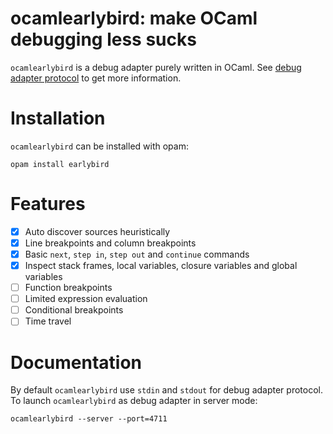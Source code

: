 # ocamlearlybird: make OCaml debugging less sucks

`ocamlearlybird` is a debug adapter purely written in OCaml. See [debug adapter protocol](https://microsoft.github.io/debug-adapter-protocol) to get more information.

# Installation

`ocamlearlybird` can be installed with opam:

```
opam install earlybird
```

# Features

- [x] Auto discover sources heuristically
- [x] Line breakpoints and column breakpoints
- [x] Basic `next`, `step in`, `step out` and `continue` commands
- [x] Inspect stack frames, local variables, closure variables and global variables
- [ ] Function breakpoints
- [ ] Limited expression evaluation
- [ ] Conditional breakpoints
- [ ] Time travel

# Documentation

By default `ocamlearlybird` use `stdin` and `stdout` for debug adapter protocol. To launch `ocamlearlybird` as debug adapter in server mode:

```
ocamlearlybird --server --port=4711
```
